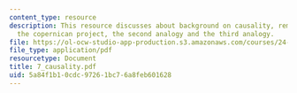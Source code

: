 ```yaml
---
content_type: resource
description: This resource discusses about background on causality, reminder about
  the copernican project, the second analogy and the third analogy.
file: https://ol-ocw-studio-app-production.s3.amazonaws.com/courses/24-201-topics-in-the-history-of-philosophy-kant-fall-2005/5a84f1b10cdc97261bc76a8feb601628_7_causality.pdf
file_type: application/pdf
resourcetype: Document
title: 7_causality.pdf
uid: 5a84f1b1-0cdc-9726-1bc7-6a8feb601628
---
```

